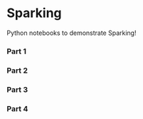 # Sparking

Python notebooks to demonstrate Sparking!

### Part 1

### Part 2

### Part 3

### Part 4

